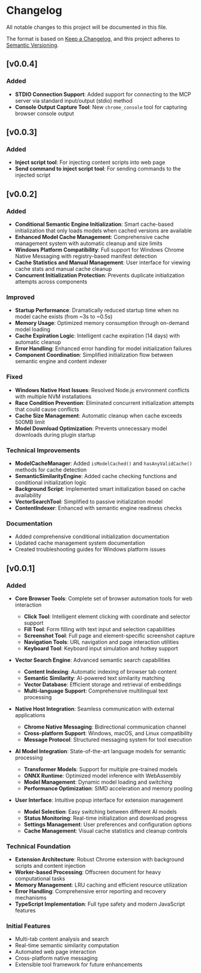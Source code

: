 # Changelog

All notable changes to this project will be documented in this file.

The format is based on [Keep a Changelog](https://keepachangelog.com/en/1.0.0/),
and this project adheres to [Semantic Versioning](https://semver.org/spec/v2.0.0.html).

## [v0.0.4]

### Added

- **STDIO Connection Support**: Added support for connecting to the MCP server via standard input/output (stdio) method
- **Console Output Capture Tool**: New `chrome_console` tool for capturing browser console output


## [v0.0.3]

### Added

- **Inject script tool**: For injecting content scripts into web page
- **Send command to inject script tool**: For sending commands to the injected script

## [v0.0.2]

### Added

- **Conditional Semantic Engine Initialization**: Smart cache-based initialization that only loads models when cached versions are available
- **Enhanced Model Cache Management**: Comprehensive cache management system with automatic cleanup and size limits
- **Windows Platform Compatibility**: Full support for Windows Chrome Native Messaging with registry-based manifest detection
- **Cache Statistics and Manual Management**: User interface for viewing cache stats and manual cache cleanup
- **Concurrent Initialization Protection**: Prevents duplicate initialization attempts across components

### Improved

- **Startup Performance**: Dramatically reduced startup time when no model cache exists (from ~3s to ~0.5s)
- **Memory Usage**: Optimized memory consumption through on-demand model loading
- **Cache Expiration Logic**: Intelligent cache expiration (14 days) with automatic cleanup
- **Error Handling**: Enhanced error handling for model initialization failures
- **Component Coordination**: Simplified initialization flow between semantic engine and content indexer

### Fixed

- **Windows Native Host Issues**: Resolved Node.js environment conflicts with multiple NVM installations
- **Race Condition Prevention**: Eliminated concurrent initialization attempts that could cause conflicts
- **Cache Size Management**: Automatic cleanup when cache exceeds 500MB limit
- **Model Download Optimization**: Prevents unnecessary model downloads during plugin startup

### Technical Improvements

- **ModelCacheManager**: Added `isModelCached()` and `hasAnyValidCache()` methods for cache detection
- **SemanticSimilarityEngine**: Added cache checking functions and conditional initialization logic
- **Background Script**: Implemented smart initialization based on cache availability
- **VectorSearchTool**: Simplified to passive initialization model
- **ContentIndexer**: Enhanced with semantic engine readiness checks

### Documentation

- Added comprehensive conditional initialization documentation
- Updated cache management system documentation
- Created troubleshooting guides for Windows platform issues

## [v0.0.1]

### Added

- **Core Browser Tools**: Complete set of browser automation tools for web interaction

  - **Click Tool**: Intelligent element clicking with coordinate and selector support
  - **Fill Tool**: Form filling with text input and selection capabilities
  - **Screenshot Tool**: Full page and element-specific screenshot capture
  - **Navigation Tools**: URL navigation and page interaction utilities
  - **Keyboard Tool**: Keyboard input simulation and hotkey support

- **Vector Search Engine**: Advanced semantic search capabilities

  - **Content Indexing**: Automatic indexing of browser tab content
  - **Semantic Similarity**: AI-powered text similarity matching
  - **Vector Database**: Efficient storage and retrieval of embeddings
  - **Multi-language Support**: Comprehensive multilingual text processing

- **Native Host Integration**: Seamless communication with external applications

  - **Chrome Native Messaging**: Bidirectional communication channel
  - **Cross-platform Support**: Windows, macOS, and Linux compatibility
  - **Message Protocol**: Structured messaging system for tool execution

- **AI Model Integration**: State-of-the-art language models for semantic processing

  - **Transformer Models**: Support for multiple pre-trained models
  - **ONNX Runtime**: Optimized model inference with WebAssembly
  - **Model Management**: Dynamic model loading and switching
  - **Performance Optimization**: SIMD acceleration and memory pooling

- **User Interface**: Intuitive popup interface for extension management
  - **Model Selection**: Easy switching between different AI models
  - **Status Monitoring**: Real-time initialization and download progress
  - **Settings Management**: User preferences and configuration options
  - **Cache Management**: Visual cache statistics and cleanup controls

### Technical Foundation

- **Extension Architecture**: Robust Chrome extension with background scripts and content injection
- **Worker-based Processing**: Offscreen document for heavy computational tasks
- **Memory Management**: LRU caching and efficient resource utilization
- **Error Handling**: Comprehensive error reporting and recovery mechanisms
- **TypeScript Implementation**: Full type safety and modern JavaScript features

### Initial Features

- Multi-tab content analysis and search
- Real-time semantic similarity computation
- Automated web page interaction
- Cross-platform native messaging
- Extensible tool framework for future enhancements

